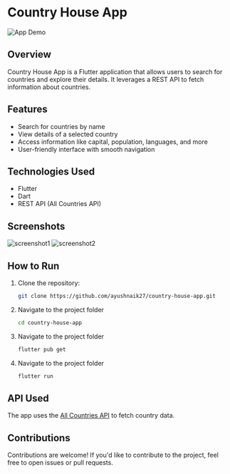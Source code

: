 # Country House App

![App Demo](demo.gif)

## Overview

Country House App is a Flutter application that allows users to search for countries and explore their details. It leverages a REST API to fetch information about countries.

## Features

- Search for countries by name
- View details of a selected country
- Access information like capital, population, languages, and more
- User-friendly interface with smooth navigation

## Technologies Used

- Flutter
- Dart
- REST API (All Countries API)

## Screenshots
![screenshot1](https://github.com/ayushnaik27/country_house/assets/123661537/88880d14-680a-4249-8d42-e8d59830e6d0)
![screenshot2](https://github.com/ayushnaik27/country_house/assets/123661537/01456737-67a5-4c29-9347-fcec67b5323b)

## How to Run

1. Clone the repository:
   ```bash
   git clone https://github.com/ayushnaik27/country-house-app.git
2. Navigate to the project folder
   ```bash
   cd country-house-app
3. Navigate to the project folder
   ```bash
   flutter pub get
4. Navigate to the project folder
   ```bash
   flutter run
## API Used

The app uses the [All Countries API](https://restcountries.com) to fetch country data.

## Contributions

Contributions are welcome! If you'd like to contribute to the project, feel free to open issues or pull requests.

